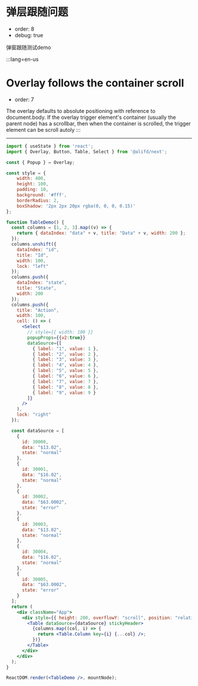 # 弹层跟随问题

- order: 8
- debug: true

弹窗跟随测试demo

:::lang=en-us
# Overlay follows the container scroll

- order: 7

The overlay defaults to absolute positioning with reference to document.body. If the overlay trigger element's container (usually the parent node) has a scrollbar, then when the container is scrolled, the trigger element can be scroll autoly
:::


---

````jsx
import { useState } from 'react';
import { Overlay, Button, Table, Select } from '@alifd/next';

const { Popup } = Overlay;

const style = {
    width: 400,
    height: 100,
    padding: 10,
    background: '#fff',
    borderRadius: 2,
    boxShadow: '2px 2px 20px rgba(0, 0, 0, 0.15)'
};

function TableDemo() {
  const columns = [1, 2, 3].map((v) => {
    return { dataIndex: "data" + v, title: "Data" + v, width: 200 };
  });
  columns.unshift({
    dataIndex: "id",
    title: "Id",
    width: 100,
    lock: "left"
  });
  columns.push({
    dataIndex: "state",
    title: "State",
    width: 200
  });
  columns.push({
    title: "Action",
    width: 100,
    cell: () => (
      <Select
        // style={{ width: 100 }}
        popupProps={{v2:true}}
        dataSource={[
          { label: "1", value: 1 },
          { label: "2", value: 2 },
          { label: "3", value: 3 },
          { label: "4", value: 4 },
          { label: "5", value: 5 },
          { label: "6", value: 6 },
          { label: "7", value: 7 },
          { label: "8", value: 8 },
          { label: "9", value: 9 }
        ]}
      />
    ),
    lock: "right"
  });

  const dataSource = [
    {
      id: 30000,
      data: "$13.02",
      state: "normal"
    },
    {
      id: 30001,
      data: "$16.02",
      state: "normal"
    },
    {
      id: 30002,
      data: "$63.0002",
      state: "error"
    },
    {
      id: 30003,
      data: "$13.02",
      state: "normal"
    },
    {
      id: 30004,
      data: "$16.02",
      state: "normal"
    },
    {
      id: 30005,
      data: "$63.0002",
      state: "error"
    }
  ];
  return (
    <div className="App">
      <div style={{ height: 200, overflowY: "scroll", position: "relative" }}>
        <Table dataSource={dataSource} stickyHeader>
          {columns.map((col, i) => {
            return <Table.Column key={i} {...col} />;
          })}
        </Table>
      </div>
    </div>
  );
}

ReactDOM.render(<TableDemo />, mountNode);
````
